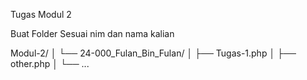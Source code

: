 Tugas Modul 2

Buat Folder Sesuai nim dan nama kalian

Modul-2/
│ └── 24-000_Fulan_Bin_Fulan/
│ ├── Tugas-1.php
│ ├── other.php
│ └── ...
